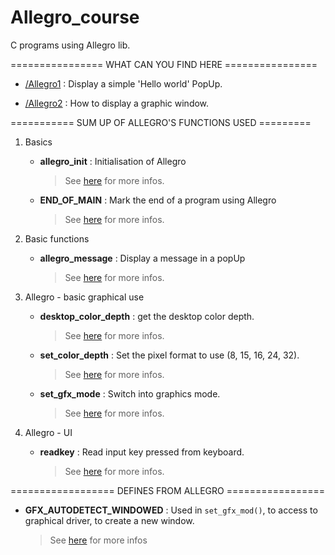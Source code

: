 # Allegro_course

C programs using Allegro lib.

================ WHAT CAN YOU FIND HERE ================

- [/Allegro1](Allegro1) : Display a simple 'Hello world' PopUp.

- [/Allegro2](Allegro2) : How to display a graphic window.

=========== SUM UP OF ALLEGRO'S FUNCTIONS USED =========

1. Basics
   - **allegro_init** : Initialisation of Allegro
     > See [here](http://liballeg.org/stabledocs/en/alleg000.html#allegro_init) for more infos.

   - **END_OF_MAIN** : Mark the end of a program using Allegro
     > See [here](http://liballeg.org/stabledocs/en/alleg000.html#END_OF_MAIN) for more infos.

2. Basic functions
   - **allegro_message** : Display a message in a popUp
     > See [here](http://liballeg.org/stabledocs/en/alleg000.html#allegro_message) for more infos.

3. Allegro - basic graphical use
   - **desktop_color_depth** : get the desktop color depth.
     > See [here](http://liballeg.org/stabledocs/en/alleg000.html#desktop_color_depth) for more infos.

   - **set_color_depth** : Set the pixel format to use (8, 15, 16, 24, 32).
     > See [here](http://liballeg.org/stabledocs/en/alleg008.html#set_color_depth) for more infos.

   - **set_gfx_mode** : Switch into graphics mode.
     > See [here](http://liballeg.org/stabledocs/en/alleg008.html#set_gfx_mode) for more infos.

4. Allegro - UI
   - **readkey** : Read input key pressed from keyboard.
     > See [here](http://liballeg.org/stabledocs/en/alleg006.html#readkey) for more infos.

================== DEFINES FROM ALLEGRO =================

- **GFX_AUTODETECT_WINDOWED** : Used in `set_gfx_mod()`, to access to graphical driver, to create a new window.
  > See [here](http://liballeg.org/stabledocs/en/alleg037.html#GFX_*/Windows) for more infos
